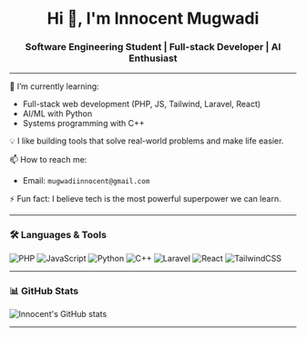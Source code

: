 <h1 align="center">Hi 👋, I'm Innocent Mugwadi</h1>
<h3 align="center">Software Engineering Student | Full-stack Developer | AI Enthusiast</h3>

---

🌱 I’m currently learning:
- Full-stack web development (PHP, JS, Tailwind, Laravel, React)
- AI/ML with Python
- Systems programming with C++

💡 I like building tools that solve real-world problems and make life easier.

📫 How to reach me:  
- Email: `mugwadiinnocent@gmail.com`  

⚡ Fun fact: I believe tech is the most powerful superpower we can learn.

---

### 🛠️ Languages & Tools

![PHP](https://img.shields.io/badge/PHP-777BB4?style=for-the-badge&logo=php&logoColor=white)
![JavaScript](https://img.shields.io/badge/JavaScript-F0DB4F?style=for-the-badge&logo=javascript&logoColor=black)
![Python](https://img.shields.io/badge/Python-3776AB?style=for-the-badge&logo=python&logoColor=white)
![C++](https://img.shields.io/badge/C++-00599C?style=for-the-badge&logo=c%2b%2b&logoColor=white)
![Laravel](https://img.shields.io/badge/Laravel-E74430?style=for-the-badge&logo=laravel&logoColor=white)
![React](https://img.shields.io/badge/React-20232A?style=for-the-badge&logo=react&logoColor=61DAFB)
![TailwindCSS](https://img.shields.io/badge/Tailwind-38B2AC?style=for-the-badge&logo=tailwind-css&logoColor=white)

---

### 📊 GitHub Stats

![Innocent's GitHub stats](https://github-readme-stats.vercel.app/api?username=innocent1105&show_icons=true&theme=tokyonight)

---
